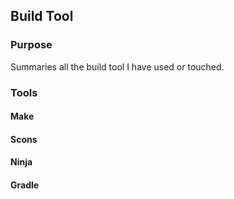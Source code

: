 ## Build Tool

### Purpose

Summaries all the build tool I have used or touched.

### Tools

#### Make

#### Scons

#### Ninja

#### Gradle